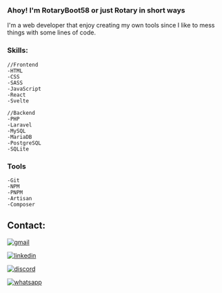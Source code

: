### Ahoy! I'm RotaryBoot58 or just Rotary in short ways

I'm a web developer that enjoy creating my own tools since I like to mess things with some lines of code.

### Skills:
    //Frontend
    -HTML
    -CSS
    -SASS
    -JavaScript
    -React
    -Svelte

    //Backend
    -PHP
    -Laravel
    -MySQL
    -MariaDB
    -PostgreSQL
    -SQLite
    
### Tools
    -Git
    -NPM
    -PNPM
    -Artisan
    -Composer

## Contact:
[![gmail](https://img.shields.io/badge/Gmail-D14836?style=for-the-badge&logo=gmail&logoColor=white)](mailto:petersoncraft20@gmail.com)

[![linkedin](https://img.shields.io/badge/linkedin-0A66C2?style=for-the-badge&logo=linkedin&logoColor=white)](https://www.linkedin.com/in/petersontri/)

[![discord](https://img.shields.io/badge/discord-5865F2?style=for-the-badge&logo=discord&logoColor=white)](https://discordapp.com/users/304823529684336640/)

[![whatsapp](https://img.shields.io/badge/whatsapp-25D366?style=for-the-badge&logo=whatsapp&logoColor=white)](https://wa.me/5551996658112)
